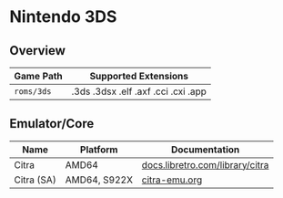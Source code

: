 # Nintendo 3DS

## Overview

| Game Path | Supported Extensions |
| --- | --- |
| `roms/3ds` | .3ds .3dsx .elf .axf .cci .cxi .app |

## Emulator/Core

| Name | Platform | Documentation |
| --- | --- | --- |
| Citra | AMD64 | [docs.libretro.com/library/citra](https://docs.libretro.com/library/citra/) |
| Citra (SA) | AMD64, S922X | [citra-emu.org](https://citra-emu.org/) |